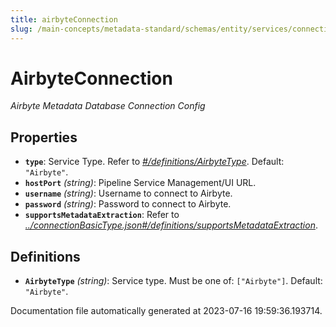 ```yaml
---
title: airbyteConnection
slug: /main-concepts/metadata-standard/schemas/entity/services/connections/pipeline/airbyteconnection
---
```


# AirbyteConnection

*Airbyte Metadata Database Connection Config*

## Properties

- **`type`**: Service Type. Refer to *[#/definitions/AirbyteType](#definitions/AirbyteType)*. Default: `"Airbyte"`.
- **`hostPort`** *(string)*: Pipeline Service Management/UI URL.
- **`username`** *(string)*: Username to connect to Airbyte.
- **`password`** *(string)*: Password to connect to Airbyte.
- **`supportsMetadataExtraction`**: Refer to *[../connectionBasicType.json#/definitions/supportsMetadataExtraction](#/connectionBasicType.json#/definitions/supportsMetadataExtraction)*.
## Definitions

- <a id="definitions/AirbyteType"></a>**`AirbyteType`** *(string)*: Service type. Must be one of: `["Airbyte"]`. Default: `"Airbyte"`.


Documentation file automatically generated at 2023-07-16 19:59:36.193714.
